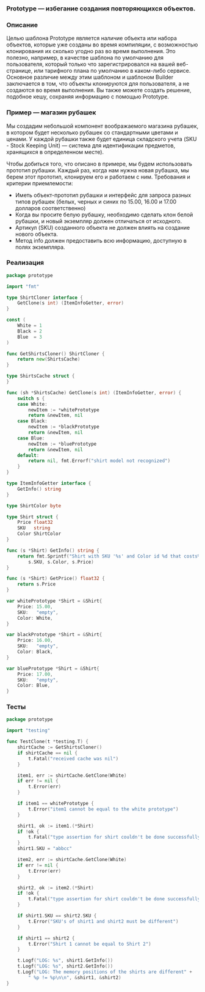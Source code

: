 ### Prototype — избегание создания повторяющихся объектов.

### Описание

Целью шаблона Prototype является наличие объекта или набора объектов, которые уже созданы во время компиляции, с возможностью клонирования их сколько угодно раз во время выполнения. Это полезно, например, в качестве шаблона по умолчанию для пользователя, который только что зарегистрировался на вашей веб-странице, или тарифного плана по умолчанию в каком-либо сервисе. Основное различие между этим шаблоном и шаблоном Builder заключается в том, что объекты клонируются для пользователя, а не создаются во время выполнения. Вы также можете создать решение, подобное кешу, сохраняя информацию с помощью Prototype.

### Пример — магазин рубашек

Мы создадим небольшой компонент воображаемого магазина рубашек, в котором будет несколько рубашек со стандартными цветами и ценами. У каждой рубашки также будет единица складского учета (SKU - Stock Keeping Unit) — система для идентификации предметов, хранящихся в определенном месте).

Чтобы добиться того, что описано в примере, мы будем использовать прототип рубашки. Каждый раз, когда нам нужна новая рубашка, мы берем этот прототип, клонируем его и работаем с ним. 
Требования и критерии приемлемости:
* Иметь объект-прототип рубашки и интерфейс для запроса разных типов рубашек (белых, черных и синих по 15.00, 16.00 и 17.00 долларов соответственно)
* Когда вы просите белую рубашку, необходимо сделать клон белой рубашки, и новый экземпляр должен отличаться от исходного.
* Артикул (SKU) созданного объекта не должен влиять на создание нового объекта.
* Метод info должен предоставить всю информацию, доступную в полях экземпляра.


### Реализация
```go
package prototype

import "fmt"

type ShirtCloner interface {
	GetClone(s int) (ItemInfoGetter, error)
}

const (
	White = 1
	Black = 2
	Blue  = 3
)

func GetShirtsCloner() ShirtCloner {
	return new(ShirtsCache)
}

type ShirtsCache struct {
}

func (sh *ShirtsCache) GetClone(s int) (ItemInfoGetter, error) {
	switch s {
	case White:
		newItem := *whitePrototype
		return &newItem, nil
	case Black:
		newItem := *blackPrototype
		return &newItem, nil
	case Blue:
		newItem := *bluePrototype
		return &newItem, nil
	default:
		return nil, fmt.Errorf("shirt model not recognized")
	}
}

type ItemInfoGetter interface {
	GetInfo() string
}

type ShirtColor byte

type Shirt struct {
	Price float32
	SKU   string
	Color ShirtColor
}

func (s *Shirt) GetInfo() string {
	return fmt.Sprintf("Shirt with SKU '%s' and Color id %d that costs%f\n", 
		s.SKU, s.Color, s.Price)
}

func (s *Shirt) GetPrice() float32 {
	return s.Price
}

var whitePrototype *Shirt = &Shirt{
	Price: 15.00,
	SKU:   "empty",
	Color: White,
}

var blackPrototype *Shirt = &Shirt{
	Price: 16.00,
	SKU:   "empty",
	Color: Black,
}

var bluePrototype *Shirt = &Shirt{
	Price: 17.00,
	SKU:   "empty",
	Color: Blue,
}

```

### Тесты

```go
package prototype

import "testing"

func TestClone(t *testing.T) {
	shirtCache := GetShirtsCloner()
	if shirtCache == nil {
		t.Fatal("received cache was nil")
	}

	item1, err := shirtCache.GetClone(White)
	if err != nil {
		t.Error(err)
	}

	if item1 == whitePrototype {
		t.Error("item1 cannot be equal to the white prototype")
	}

	shirt1, ok := item1.(*Shirt)
	if !ok {
		t.Fatal("type assertion for shirt couldn't be done successfully")
	}
	shirt1.SKU = "abbcc"

	item2, err := shirtCache.GetClone(White)
	if err != nil {
		t.Error(err)
	}

	shirt2, ok := item2.(*Shirt)
	if !ok {
		t.Fatal("type assertion for shirt couldn't be done successfully")
	}

	if shirt1.SKU == shirt2.SKU {
		t.Error("SKU's of shirt1 and shirt2 must be different")
	}

	if shirt1 == shirt2 {
		t.Error("Shirt 1 cannot be equal to Shirt 2")
	}

	t.Logf("LOG: %s", shirt1.GetInfo())
	t.Logf("LOG: %s", shirt2.GetInfo())
	t.Logf("LOG: The memory positions of the shirts are different" +
		" %p != %p\n\n", &shirt1, &shirt2)
}

```
